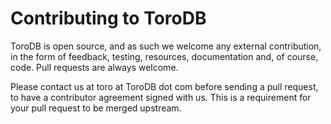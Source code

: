 Contributing to ToroDB
=======================

ToroDB is open source, and as such we welcome any external contribution, in the form of feedback, testing, resources, documentation and, of course, code.
Pull requests are always welcome.

Please contact us at toro at ToroDB dot com before sending a pull request, to have a contributor agreement signed with us. This is a requirement for your pull request to be merged upstream.
